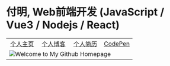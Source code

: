 # 付明, Web前端开发 (JavaScript / Vue3 / Nodejs / React)

<table align="center">
    <tbody>
      <tr>
        <td width="25%" align="center">
          <a href="https://zed.ink">个人主页</a>
        </td>
        <td width="25%" align="center">
          <a href="https://journal.zed.ink">个人博客</a>
        </td>
        <td width="25%" align="center">
          <a href="https://zed.ink/CV/">个人简历</a>
        </td>
        <td width="25%" align="center">
          <a href="https://codepen.io/mingwiki">CodePen</a>
        </td>
      </tr>
      <tr>
        <td colspan=4>
          <img src="https://cdn.vox-cdn.com/thumbor/SiIyeqmKIJGcOJccz94pHgwmgvQ=/0x0:1400x1400/1200x800/filters:focal(588x588:812x812):no_upscale()/cdn.vox-cdn.com/uploads/chorus_image/image/68837730/poptart1redrainbowfix_1.0.gif" alt="Welcome to My Github Homepage">
        </td>
      </tr>
    </tbody>
  </table>
